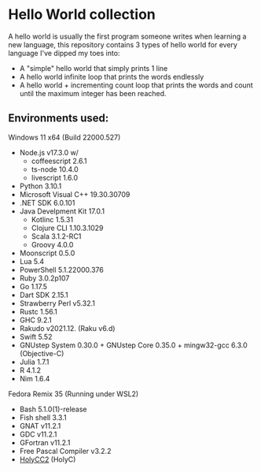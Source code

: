 # Hello World collection
A hello world is usually the first program someone writes when learning a new language, this repository contains 3 types of hello world for every language I've dipped my toes into:
- A "simple" hello world that simply prints 1 line
- A hello world infinite loop that prints the words endlessly
- A hello world + incrementing count loop that prints the words and count until the maximum integer has been reached.

## Environments used:
Windows 11 x64 (Build 22000.527)
- Node.js v17.3.0 w/
    - coffeescript 2.6.1 
    - ts-node 10.4.0
    - livescript 1.6.0
- Python 3.10.1
- Microsoft Visual C++ 19.30.30709
- .NET SDK 6.0.101
- Java Develpment Kit 17.0.1
    - Kotlinc 1.5.31
    - Clojure CLI 1.10.3.1029
    - Scala 3.1.2-RC1
    - Groovy 4.0.0
- Moonscript 0.5.0
- Lua 5.4
- PowerShell 5.1.22000.376
- Ruby 3.0.2p107
- Go 1.17.5
- Dart SDK 2.15.1
- Strawberry Perl v5.32.1
- Rustc 1.56.1
- GHC 9.2.1
- Rakudo v2021.12. (Raku v6.d)
- Swift 5.52
- GNUstep System 0.30.0 + GNUstep Core 0.35.0 + mingw32-gcc 6.3.0 (Objective-C)
- Julia 1.7.1
- R 4.1.2
- Nim 1.6.4

Fedora Remix 35 (Running under WSL2)
- Bash 5.1.0(1)-release 
- Fish shell 3.3.1
- GNAT v11.2.1
- GDC v11.2.1
- GFortran v11.2.1
- Free Pascal Compiler v3.2.2
- [HolyCC2](https://github.com/nrootconauto/HolyCC2) (HolyC)